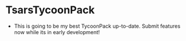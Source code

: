# TsarsTycoonPack
- This is going to be my best TycoonPack up-to-date. Submit features now while its in early development!
